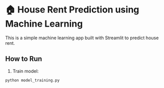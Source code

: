 # 🏠 House Rent Prediction using Machine Learning

This is a simple machine learning app built with Streamlit to predict house rent.

## How to Run

1. Train model:
```bash
python model_training.py

